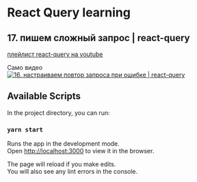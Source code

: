# React Query learning
## 17. пишем сложный запрос | react-query

[плейлист react-query на youtube](https://youtube.com/playlist?list=PL5MDzsMECm45ZzoJ0F2-50aAvbbNd47_E)

Само видео   
[![16. настраиваем повтор запроса при ошибке | react-query](https://yt-embed.herokuapp.com/embed?v=MRr3VJ2wsC0)](https://youtu.be/MRr3VJ2wsC0)
## Available Scripts

In the project directory, you can run:

### `yarn start`

Runs the app in the development mode.\
Open [http://localhost:3000](http://localhost:3000) to view it in the browser.

The page will reload if you make edits.\
You will also see any lint errors in the console.

